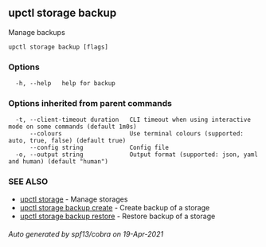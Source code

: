 ## upctl storage backup

Manage backups

```
upctl storage backup [flags]
```

### Options

```
  -h, --help   help for backup
```

### Options inherited from parent commands

```
  -t, --client-timeout duration   CLI timeout when using interactive mode on some commands (default 1m0s)
      --colours                   Use terminal colours (supported: auto, true, false) (default true)
      --config string             Config file
  -o, --output string             Output format (supported: json, yaml and human) (default "human")
```

### SEE ALSO

* [upctl storage](upctl_storage.md)	 - Manage storages
* [upctl storage backup create](upctl_storage_backup_create.md)	 - Create backup of a storage
* [upctl storage backup restore](upctl_storage_backup_restore.md)	 - Restore backup of a storage

###### Auto generated by spf13/cobra on 19-Apr-2021
